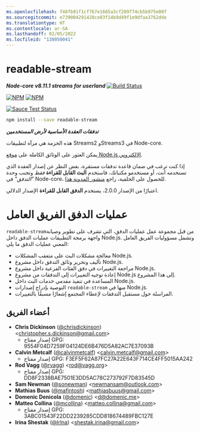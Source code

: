 ```yaml
---
ms.openlocfilehash: f48fb91f1cf767e1665a3cf209774cb5b975e08f
ms.sourcegitcommit: e739004291428ce83f14b9d49f1e9dfaa3762dde
ms.translationtype: HT
ms.contentlocale: ar-SA
ms.lasthandoff: 02/05/2022
ms.locfileid: "138050041"
---
```

# <a name="readable-stream"></a>readable-stream

***Node-core v8.11.1 streams for userland*** [![Build Status](https://travis-ci.org/nodejs/readable-stream.svg?branch=master)](https://travis-ci.org/nodejs/readable-stream)


[![NPM](https://nodei.co/npm/readable-stream.png?downloads=true&downloadRank=true)](https://nodei.co/npm/readable-stream/)
[![NPM](https://nodei.co/npm-dl/readable-stream.png?&months=6&height=3)](https://nodei.co/npm/readable-stream/)


[![Sauce Test Status](https://saucelabs.com/browser-matrix/readable-stream.svg)](https://saucelabs.com/u/readable-stream)

```bash
npm install --save readable-stream
```

***تدفقات العقدة الأساسية لأرض المستخدمين***

هذه الحزمة هي مرآة لتطبيقات Streams2 وStreams3 في Node-core.

يمكن العثور على الوثائق الكاملة على [موقع Node.js الإلكتروني](https://nodejs.org/dist/v8.11.1/docs/api/stream.html).

إذا كنت ترغب في ضمان قاعدة تدفقات مستقرة، بغض النظر عن إصدار العقدة الذي تستخدمه أنت، أو مستخدمو مكتباتك، فاستخدم **البث القابل للقراءة** *فقط* وتجنب وحدة *"التدفق"* في Node-core، للحصول على الخلفية، راجع [منشور المدونة هذا](http://r.va.gg/2014/06/why-i-dont-use-nodes-core-stream-module.html).

اعتبارًا من الإصدار 2.0.0، يستخدم **الدفق القابل للقراءة** الإصدار الدلالي.

# <a name="streams-working-group"></a>عمليات الدفق الفريق العامل

`readable-stream`من قبل مجموعة عمل عمليات الدفق، التي تشرف على تطوير وصيانة واجهة برمجة التطبيقات عمليات الدفق داخل Node.js. وتشمل مسؤوليات الفريق العامل المعني عمليات الدفق ما يلي:

* معالجة مشكلات البث على متعقب المشكلات Node.js.
* تأليف وتحرير وثائق التدفق داخل مشروع Node.js.
* مراجعة التغييرات في دفق الفئات الفرعية داخل مشروع Node.js.
* إعادة توجيه التغييرات إلى التدفقات من مشروع Node.js إلى هذا المشروع.
* المساعدة في تنفيذ مقدمي خدمات البث داخل Node.js.
* التوصية بإدراج إصدارات `readable-stream` منها في Node.js.
* المراسلة حول مستقبل التدفقات لإعطاء المجتمع إشعارًا مسبقًا بالتغييرات.

<a name="members"></a>
## <a name="team-members"></a>أعضاء الفريق

* **Chris Dickinson** ([@chrisdickinson](https://github.com/chrisdickinson)) &lt;christopher.s.dickinson@gmail.com&gt;
  - إصدار مفتاح GPG: 9554F04D7259F04124DE6B476D5A82AC7E37093B
* **Calvin Metcalf** ([@calvinmetcalf](https://github.com/calvinmetcalf)) &lt;calvin.metcalf@gmail.com&gt;
  - إصدار مفتاح GPG: F3EF5F62A87FC27A22E643F714CE4FF5015AA242
* **Rod Vagg** ([@rvagg](https://github.com/rvagg)) &lt;rod@vagg.org&gt;
  - إصدار مفتاح GPG: DD8F2338BAE7501E3DD5AC78C273792F7D83545D
* **Sam Newman** ([@sonewman](https://github.com/sonewman)) &lt;newmansam@outlook.com&gt;
* **Mathias Buus** ([@mafintosh](https://github.com/mafintosh)) &lt;mathiasbuus@gmail.com&gt;
* **Domenic Denicola** ([@domenic](https://github.com/domenic)) &lt;d@domenic.me&gt;
* **Matteo Collina** ([@mcollina](https://github.com/mcollina)) &lt;matteo.collina@gmail.com&gt;
  - إصدار مفتاح GPG: 3ABC01543F22DD2239285CDD818674489FBC127E
* **Irina Shestak** ([@lrlna](https://github.com/lrlna)) &lt;shestak.irina@gmail.com&gt;
